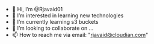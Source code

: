- 👋 Hi, I’m @Rjavaid01
- 👀 I’m interested in learning new technologies
- 🌱 I’m currently learning s3 buckets
- 💞️ I’m looking to collaborate on ...
- 📫 How to reach me via email: "rjavaid@cloudian.com"

<!---
Rjavaid01/Rjavaid01 is a ✨ special ✨ repository because its `README.md` (this file) appears on your GitHub profile.
You can click the Preview link to take a look at your changes.
--->
